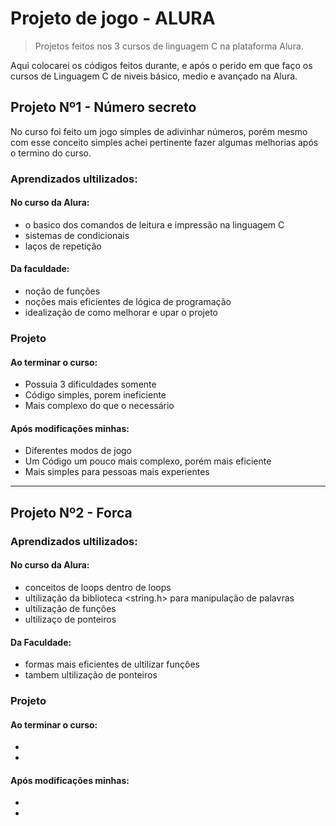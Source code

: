 # Projeto de jogo - ALURA
>Projetos feitos nos 3 cursos de linguagem C na plataforma Alura.

Aqui colocarei os códigos feitos durante, e após o perido em que faço os cursos de Linguagem C de niveis básico, medio e avançado na Alura.

## Projeto Nº1 - Número secreto
No curso foi feito um jogo simples de adivinhar números, porém mesmo com esse conceito simples achei pertinente fazer algumas melhorias após o termino do curso.

### Aprendizados ultilizados:
#### No curso da Alura:
- o basico dos comandos de leitura e impressão na linguagem C
- sistemas de condicionais
- laços de repetição

#### Da faculdade:
- noção de funções
- noções mais eficientes de lógica de programação
- idealização de como melhorar e upar o projeto


### Projeto
#### Ao terminar o curso:
- Possuia 3 dificuldades somente
- Código simples, porem ineficiente
- Mais complexo do que o necessário

#### Após modificações minhas:
- Diferentes modos de jogo
- Um Código um pouco mais complexo, porém mais eficiente
- Mais simples para pessoas mais experientes

***

## Projeto Nº2 - Forca

### Aprendizados ultilizados:
#### No curso da Alura:
- conceitos de loops dentro de loops
- ultilização da biblioteca <string.h> para manipulação de palavras
- ultilização de funções 
- ultilizaço de ponteiros
#### Da Faculdade:
- formas mais eficientes de ultilizar funções
- tambem ultilização de ponteiros
### Projeto
#### Ao terminar o curso:
- 
- 

#### Após modificações minhas:
- 
- 

